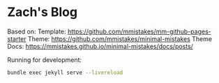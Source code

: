 # Zach's Blog

Based on:
Template: https://github.com/mmistakes/mm-github-pages-starter
Theme: https://github.com/mmistakes/minimal-mistakes
Theme Docs: https://mmistakes.github.io/minimal-mistakes/docs/posts/

Running for development:

```bash
bundle exec jekyll serve --livereload
```
